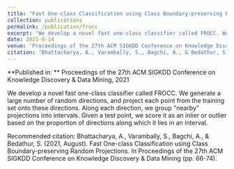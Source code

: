 ```yaml
---
title: "Fast One-class Classification using Class Boundary-preserving Random Projections"
collection: publications
permalink: /publication/frocc
excerpt: 'We develop a novel fast one-class classifier called FROCC. We generate a large number of random directions, and project each point from the training set onto these directions. Along each direction, we group "nearby" projections into intervals. Given a test point, we score it as an inlier or outlier based on the proportion of directions along which it lies in an interval.'
date: 2021-8-14
venue: 'Proceedings of the 27th ACM SIGKDD Conference on Knowledge Discovery & Data Mining'
citation: 'Bhattacharya, A., Varambally, S., Bagchi, A., & Bedathur, S. (2021, August). Fast One-class Classification using Class Boundary-preserving Random Projections. In Proceedings of the 27th ACM SIGKDD Conference on Knowledge Discovery & Data Mining (pp. 66-74).'
---
```

**Published in: ** Proceedings of the 27th ACM SIGKDD Conference on Knowledge Discovery & Data Mining, 2021

We develop a novel fast one-class classifier called FROCC. We generate a large number of random directions, and project each point from the training set onto these directions. Along each direction, we group "nearby" projections into intervals. Given a test point, we score it as an inlier or outlier based on the proportion of directions along which it lies in an interval.

Recommended citation: Bhattacharya, A., Varambally, S., Bagchi, A., & Bedathur, S. (2021, August). Fast One-class Classification using Class Boundary-preserving Random Projections. In Proceedings of the 27th ACM SIGKDD Conference on Knowledge Discovery & Data Mining (pp. 66-74).